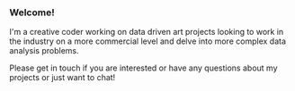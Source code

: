### Welcome!
I'm a creative coder working on data driven art projects looking to work in the industry on a more commercial level and delve into more complex data analysis problems.

Please get in touch if you are interested or have any questions about my projects or just want to chat!

<!--
**Seventhpizza/Seventhpizza** is a ✨ _special_ ✨ repository because its `README.md` (this file) appears on your GitHub profile.

Here are some ideas to get you started:

- 🔭 I’m currently working on ...
- 🌱 I’m currently learning ...
- 👯 I’m looking to collaborate on ...
- 🤔 I’m looking for help with ...
- 💬 Ask me about ...
- 📫 How to reach me: ...
- 😄 Pronouns: ...
- ⚡ Fun fact: ...
-->
